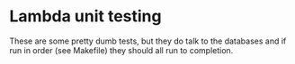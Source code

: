 # Lambda unit testing

These are some pretty dumb tests, but they do talk to the databases
and if run in order (see Makefile) they should all run to completion.
